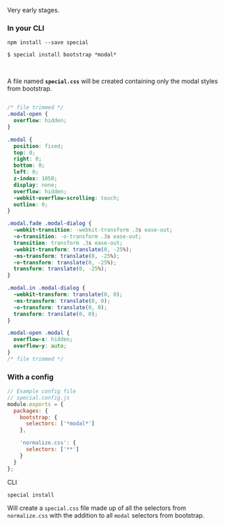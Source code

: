 Very early stages.

### In your CLI
```
npm install --save special
```

```
$ special install bootstrap *modal*
```

<br />

A file named <b>`special.css`</b> will be created containing only the modal styles from bootstrap.

```css

/* file trimmed */
.modal-open {
  overflow: hidden;
}

.modal {
  position: fixed;
  top: 0;
  right: 0;
  bottom: 0;
  left: 0;
  z-index: 1050;
  display: none;
  overflow: hidden;
  -webkit-overflow-scrolling: touch;
  outline: 0;
}

.modal.fade .modal-dialog {
  -webkit-transition: -webkit-transform .3s ease-out;
  -o-transition: -o-transform .3s ease-out;
  transition: transform .3s ease-out;
  -webkit-transform: translate(0, -25%);
  -ms-transform: translate(0, -25%);
  -o-transform: translate(0, -25%);
  transform: translate(0, -25%);
}

.modal.in .modal-dialog {
  -webkit-transform: translate(0, 0);
  -ms-transform: translate(0, 0);
  -o-transform: translate(0, 0);
  transform: translate(0, 0);
}

.modal-open .modal {
  overflow-x: hidden;
  overflow-y: auto;
}
/* file trimmed */
```

### With a config
```js
// Example config file
// special.config.js
module.exports = {
  packages: {
    bootstrap: {
      selectors: ['*modal*']
    },

    'normalize.css': {
      selectors: ['**']
    }
  }
};
```

CLI
```
special install
```

Will create a `special.css` file made up of all the selectors from `normalize.css` with the addition to all `modal` selectors from bootstrap.
